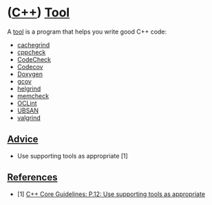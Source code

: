 # ([C++](Cpp.md)) [Tool](CppTool.md)

A [tool](CppTool.md) is a program that helps you write good C++ code:

 * [cachegrind](CppCachegrind.md)
 * [cppcheck](CppCppcheck.md)
 * [CodeCheck](CppCodeCheck.md)
 * [Codecov](CppCodecov.md)
 * [Doxygen](CppDoxygen.md)
 * [gcov](CppGcov.md)
 * [helgrind](CppHelgrind.md)
 * [memcheck](CppMemcheck.md)
 * [OCLint](CppOCLint.md)
 * [UBSAN](CppUbsan.md)
 * [valgrind](CppValgrind.md)

## [Advice](CppAdvice.md)

 * Use supporting tools as appropriate [1]

## [References](CppReferences.md)

 * [1] [C++ Core Guidelines: P.12: Use supporting tools as appropriate](https://github.com/isocpp/CppCoreGuidelines/blob/master/CppCoreGuidelines.md#p12-use-supporting-tools-as-appropriate)
